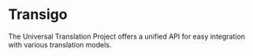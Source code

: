 # Transigo
The Universal Translation Project offers a unified API for easy integration with various translation models. 
